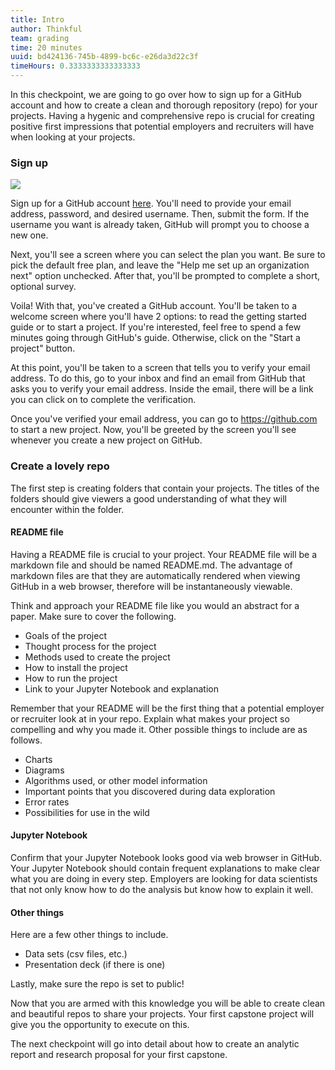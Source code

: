 ```yaml
---
title: Intro
author: Thinkful
team: grading
time: 20 minutes
uuid: bd424136-745b-4899-bc6c-e26da3d22c3f
timeHours: 0.3333333333333333
---
```


In this checkpoint, we are going to go over how to sign up for a GitHub account and how to create a clean and thorough repository (repo) for your projects. Having a hygenic and comprehensive repo is crucial for creating positive first impressions that potential employers and recruiters will have when looking at your projects. 

### Sign up

![](join_github.png)

Sign up for a GitHub account [here](https://github.com/join). You'll need to provide your email address, password, and desired username. Then, submit the form. If the username you want is already taken, GitHub will prompt you to choose a new one.

Next, you'll see a screen where you can select the plan you want. Be sure to pick the default free plan, and leave the "Help me set up an organization next" option unchecked. After that, you'll be prompted to complete a short, optional survey.

Voila! With that, you've created a GitHub account. You'll be taken to a welcome screen where you'll have 2 options: to read the getting started guide or to start a project. If you're interested, feel free to spend a few minutes going through GitHub's guide. Otherwise, click on the "Start a project" button.

At this point, you'll be taken to a screen that tells you to verify your email address. To do this, go to your inbox and find an email from GitHub that asks you to verify your email address. Inside the email, there will be a link you can click on to complete the verification.

Once you've verified your email address, you can go to https://github.com to start a new project. Now, you'll be greeted by the screen you'll see whenever you create a new project on GitHub.


### Create a lovely repo

The first step is creating folders that contain your projects. The titles of the folders should give viewers a good understanding of what they will encounter within the folder.

#### README file

Having a README file is crucial to your project. Your README file will be a markdown file and should be named README.md. The advantage of markdown files are that they are automatically rendered when viewing GitHub in a web browser, therefore will be instantaneously viewable.

Think and approach your README file like you would an abstract for a paper. Make sure to cover the following.

- Goals of the project
- Thought process for the project
- Methods used to create the project
- How to install the project
- How to run the project
- Link to your Jupyter Notebook and explanation

Remember that your README will be the first thing that a potential employer or recruiter look at in your repo. Explain what makes your project so compelling and why you made it. Other possible things to include are as follows.

- Charts
- Diagrams
- Algorithms used, or other model information
- Important points that you discovered during data exploration
- Error rates
- Possibilities for use in the wild


#### Jupyter Notebook

Confirm that your Jupyter Notebook looks good via web browser in GitHub. Your Jupyter Notebook should contain frequent explanations to make clear what you are doing in every step. Employers are looking for data scientists that not only know how to do the analysis but know how to explain it well.

#### Other things

Here are a few other things to include.

- Data sets (csv files, etc.)
- Presentation deck (if there is one)

Lastly, make sure the repo is set to public!

Now that you are armed with this knowledge you will be able to create clean and beautiful repos to share your projects. Your first capstone project will give you the opportunity to execute on this.

The next checkpoint will go into detail about how to create an analytic report and research proposal for your first capstone.

